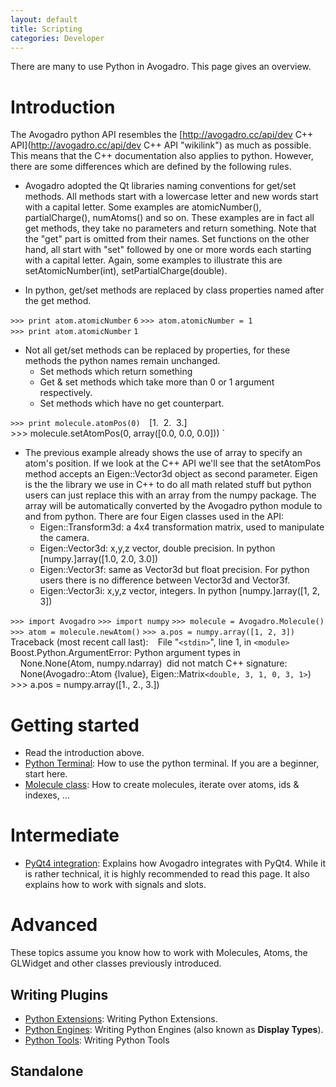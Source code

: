 ```yaml
---
layout: default
title: Scripting
categories: Developer
---
```




There are many to use Python in Avogadro. This page gives an overview.

Introduction
============

The Avogadro python API resembles the [http://avogadro.cc/api/dev C++ API](http://avogadro.cc/api/dev C++ API "wikilink") as much as possible. This means that the C++ documentation also applies to python. However, there are some differences which are defined by the following rules.

-   Avogadro adopted the Qt libraries naming conventions for get/set methods. All methods start with a lowercase letter and new words start with a capital letter. Some examples are atomicNumber(), partialCharge(), numAtoms() and so on. These examples are in fact all get methods, they take no parameters and return something. Note that the "get" part is omitted from their names. Set functions on the other hand, all start with "set" followed by one or more words each starting with a capital letter. Again, some examples to illustrate this are setAtomicNumber(int), setPartialCharge(double).

<!-- -->

-   In python, get/set methods are replaced by class properties named after the get method.

`>>> print atom.atomicNumber`
`6`
`>>> atom.atomicNumber = 1`
`>>> print atom.atomicNumber`
`1`

-   Not all get/set methods can be replaced by properties, for these methods the python names remain unchanged.
    -   Set methods which return something
    -   Get & set methods which take more than 0 or 1 argument respectively.
    -   Set methods which have no get counterpart.

`>>> print molecule.atomPos(0) 
`[1.  2.  3.]`
`>>> molecule.setAtomPos(0, array([0.0, 0.0, 0.0])) `

-   The previous example already shows the use of array to specify an atom's position. If we look at the C++ API we'll see that the setAtomPos method accepts an Eigen::Vector3d object as second parameter. Eigen is the the library we use in C++ to do all math related stuff but python users can just replace this with an array from the numpy package. The array will be automatically converted by the Avogadro python module to and from python. There are four Eigen classes used in the API:
    -   Eigen::Transform3d: a 4x4 transformation matrix, used to manipulate the camera.
    -   Eigen::Vector3d: x,y,z vector, double precision. In python [numpy.]array([1.0, 2.0, 3.0])
    -   Eigen::Vector3f: same as Vector3d but float precision. For python users there is no difference between Vector3d and Vector3f.
    -   Eigen::Vector3i: x,y,z vector, integers. In python [numpy.]array([1, 2, 3])

`>>> import Avogadro`
`>>> import numpy`
`>>> molecule = Avogadro.Molecule()`
`>>> atom = molecule.newAtom()`
`>>> a.pos = numpy.array([1, 2, 3]) 
`Traceback (most recent call last):`
`  File "`<stdin>`", line 1, in `<module>
`Boost.Python.ArgumentError: Python argument types in`
`    None.None(Atom, numpy.ndarray)`
`did not match C++ signature:`
`    None(Avogadro::Atom {lvalue}, Eigen::Matrix`<double, 3, 1, 0, 3, 1>`)`
`>>> a.pos = numpy.array([1., 2., 3.]) 

Getting started
===============

-   Read the introduction above.
-   [Python Terminal](Tutorials:Console "wikilink"): How to use the python terminal. If you are a beginner, start here.
-   [Molecule class](Python_Molecule "wikilink"): How to create molecules, iterate over atoms, ids & indexes, ...

Intermediate
============

-   [PyQt4 integration](Python_PyQt4 "wikilink"): Explains how Avogadro integrates with PyQt4. While it is rather technical, it is highly recommended to read this page. It also explains how to work with signals and slots.

Advanced
========

These topics assume you know how to work with Molecules, Atoms, the GLWidget and other classes previously introduced.

Writing Plugins
---------------

-   [Python Extensions](Python_Extensions "wikilink"): Writing Python Extensions.
-   [Python Engines](Python_Engines "wikilink"): Writing Python Engines (also known as **Display Types**).
-   [Python Tools](Python_Tools "wikilink"): Writing Python Tools

Standalone
----------



